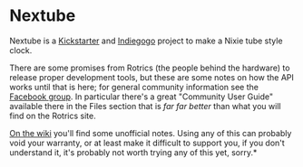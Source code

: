 # Nextube

Nextube is a [Kickstarter](https://www.kickstarter.com/projects/rotrics/nextube-a-retro-nixie-clock-inspired-modern-display) and [Indiegogo](https://www.indiegogo.com/projects/nextube-retro-nixie-clock-inspired-modern-display) project to make a Nixie tube style clock.

There are some promises from Rotrics (the people behind the hardware) to
release proper development tools, but these are some notes on how the API works
until that is here; for general community information see the [Facebook
group](https://www.facebook.com/groups/197056519103446). In particular there's
a great "Community User Guide" available there in the Files section that is
_far far better_ than what you will find on the Rotrics site.

[On the wiki](https://github.com/dgl/nextube/wiki) you'll find some unofficial
notes. Using any of this can probably void your warranty, or at least make it
difficult to support you, if you don't understand it, it's probably not worth
trying any of this yet, sorry.*

